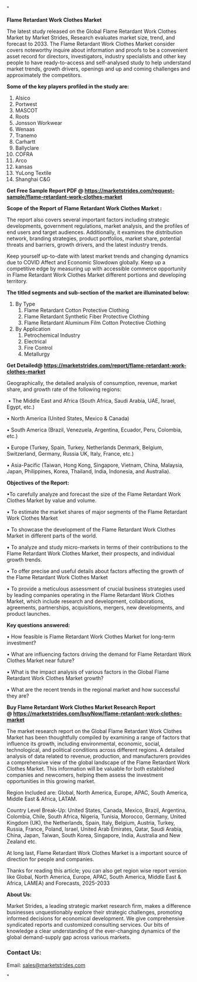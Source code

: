 <p>"</p>
<p><strong>Flame Retardant Work Clothes Market</strong></p>
<p>The latest study released on the Global Flame Retardant Work Clothes Market by Market Strides, Research evaluates market size, trend, and forecast to 2033. The Flame Retardant Work Clothes Market consider covers noteworthy inquire about information and proofs to be a convenient asset record for directors, investigators, industry specialists and other key people to have ready-to-access and self-analysed study to help understand market trends, growth drivers, openings and up and coming challenges and approximately the competitors.</p>
<p><strong> Some of the key players profiled in the study are: </strong></p>
<ol>
<li>Alsico</li>
<li>Portwest</li>
<li>MASCOT</li>
<li>Roots</li>
<li>Jonsson Workwear</li>
<li>Wenaas</li>
<li>Tranemo</li>
<li>Carhartt</li>
<li>Ballyclare</li>
<li>COFRA</li>
<li>Arco</li>
<li>kansas</li>
<li>YuLong Textile</li>
<li>Shanghai C&amp;G</li>
</ol>
<p><strong>Get Free Sample Report PDF @ <a href="https://marketstrides.com/request-sample/flame-retardant-work-clothes-market">https://marketstrides.com/request-sample/flame-retardant-work-clothes-market</a></strong></p>
<p><strong> Scope of the Report of Flame Retardant Work Clothes Market : </strong></p>
<p>The report also covers several important factors including strategic developments, government regulations, market analysis, and the profiles of end users and target audiences. Additionally, it examines the distribution network, branding strategies, product portfolios, market share, potential threats and barriers, growth drivers, and the latest industry trends.</p>
<p>Keep yourself up-to-date with latest market trends and changing dynamics due to COVID Affect and Economic Slowdown globally. Keep up a competitive edge by measuring up with accessible commerce opportunity in Flame Retardant Work Clothes Market different portions and developing territory.</p>
<p><strong> The titled segments and sub-section of the market are illuminated below: </strong></p>
<ol>
<li>By Type
<ol>
<li>Flame Retardant Cotton Protective Clothing</li>
<li>Flame Retardant Synthetic Fiber Protective Clothing</li>
<li>Flame Retardant Aluminum Film Cotton Protective Clothing</li>
</ol>
</li>
<li>By Application
<ol>
<li>Petrochemical Industry</li>
<li>Electrical</li>
<li>Fire Control</li>
<li>Metallurgy</li>
</ol>
</li>
</ol>
<p><strong>Get Detailed@ <a href="https://marketstrides.com/report/flame-retardant-work-clothes-market">https://marketstrides.com/report/flame-retardant-work-clothes-market</a></strong></p>
<p>Geographically, the detailed analysis of consumption, revenue, market share, and growth rate of the following regions:</p>
<p>&nbsp;&bull; The Middle East and Africa (South Africa, Saudi Arabia, UAE, Israel, Egypt, etc.)</p>
<p>&bull; North America (United States, Mexico &amp; Canada)</p>
<p>&bull; South America (Brazil, Venezuela, Argentina, Ecuador, Peru, Colombia, etc.)</p>
<p>&bull; Europe (Turkey, Spain, Turkey, Netherlands Denmark, Belgium, Switzerland, Germany, Russia UK, Italy, France, etc.)</p>
<p>&bull; Asia-Pacific (Taiwan, Hong Kong, Singapore, Vietnam, China, Malaysia, Japan, Philippines, Korea, Thailand, India, Indonesia, and Australia).</p>
<p><strong>Objectives of the Report: </strong></p>
<p>&bull;To carefully analyze and forecast the size of the Flame Retardant Work Clothes Market by value and volume.</p>
<p>&bull; To estimate the market shares of major segments of the Flame Retardant Work Clothes Market</p>
<p>&bull; To showcase the development of the Flame Retardant Work Clothes Market in different parts of the world.</p>
<p>&bull; To analyze and study micro-markets in terms of their contributions to the Flame Retardant Work Clothes Market, their prospects, and individual growth trends.</p>
<p>&bull; To offer precise and useful details about factors affecting the growth of the Flame Retardant Work Clothes Market</p>
<p>&bull; To provide a meticulous assessment of crucial business strategies used by leading companies operating in the Flame Retardant Work Clothes Market, which include research and development, collaborations, agreements, partnerships, acquisitions, mergers, new developments, and product launches.</p>
<p><strong>Key questions answered: </strong></p>
<p>&bull; How feasible is Flame Retardant Work Clothes Market for long-term investment?</p>
<p>&bull; What are influencing factors driving the demand for Flame Retardant Work Clothes Market near future?</p>
<p>&bull; What is the impact analysis of various factors in the Global Flame Retardant Work Clothes Market growth?</p>
<p>&bull; What are the recent trends in the regional market and how successful they are?</p>
<p><strong>Buy Flame Retardant Work Clothes Market Research Report @&nbsp;<a href="https://marketstrides.com/buyNow/flame-retardant-work-clothes-market">https://marketstrides.com/buyNow/flame-retardant-work-clothes-market</a></strong></p>
<p>The market research report on the Global Flame Retardant Work Clothes Market has been thoughtfully compiled by examining a range of factors that influence its growth, including environmental, economic, social, technological, and political conditions across different regions. A detailed analysis of data related to revenue, production, and manufacturers provides a comprehensive view of the global landscape of the Flame Retardant Work Clothes Market. This information will be valuable for both established companies and newcomers, helping them assess the investment opportunities in this growing market.</p>
<p>Region Included are: Global, North America, Europe, APAC, South America, Middle East &amp; Africa, LATAM.</p>
<p>Country Level Break-Up: United States, Canada, Mexico, Brazil, Argentina, Colombia, Chile, South Africa, Nigeria, Tunisia, Morocco, Germany, United Kingdom (UK), the Netherlands, Spain, Italy, Belgium, Austria, Turkey, Russia, France, Poland, Israel, United Arab Emirates, Qatar, Saudi Arabia, China, Japan, Taiwan, South Korea, Singapore, India, Australia and New Zealand etc.</p>
<p>At long last, Flame Retardant Work Clothes Market is a important source of direction for people and companies.</p>
<p>Thanks for reading this article; you can also get region wise report version like Global, North America, Europe, APAC, South America, Middle East &amp; Africa, LAMEA) and Forecasts, 2025-2033</p>
<p><strong>About Us: </strong></p>
<p>Market Strides, a leading strategic market research firm, makes a difference businesses unquestionably explore their strategic challenges, promoting informed decisions for economical development. We give comprehensive syndicated reports and customized consulting services. Our bits of knowledge a clear understanding of the ever-changing dynamics of the global demand-supply gap across various markets.</p>
<h3>Contact Us:</h3>
<p>Email: <a href="mailto:sales@marketstrides.com">sales@marketstrides.com</a></p>
<p>"</p>
